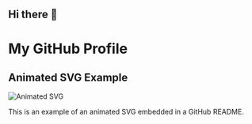 ## Hi there 👋

# My GitHub Profile

## Animated SVG Example

![Animated SVG](https://elif-natsu.github.io/assets/svgtest.svg)

This is an example of an animated SVG embedded in a GitHub README.

<!--
**elif-Natsu/elif-Natsu** is a ✨ _special_ ✨ repository because its `README.md` (this file) appears on your GitHub profile.

Here are some ideas to get you started:

- 🔭 I’m currently working on ...
- 🌱 I’m currently learning ...
- 👯 I’m looking to collaborate on ...
- 🤔 I’m looking for help with ...
- 💬 Ask me about ...
- 📫 How to reach me: ...
- 😄 Pronouns: ...
- ⚡ Fun fact: ...
-->
